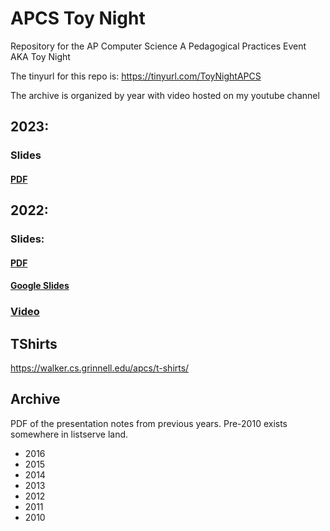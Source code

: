 # APCS Toy Night
Repository for the AP Computer Science A Pedagogical Practices Event AKA Toy Night

The tinyurl for this repo is: https://tinyurl.com/ToyNightAPCS

The archive is organized by year with video hosted on my youtube channel
## 2023:
### Slides
#### [PDF](https://github.com/CodyHenrichsen-CTEC/ToyNight_APCS/blob/main/files/AP%20CS%20A%20Toy%20Night%202023.pdf)
## 2022: 
### Slides: 
#### [PDF](https://github.com/CodyHenrichsen-CTEC/ToyNight_APCS/blob/main/files/APCSA_Toy_Night_2022.pdf)
#### [Google Slides](https://docs.google.com/presentation/d/1ptN7emo1ckyor7ScCcnvzjSNEExKpTAWTm-5JAV3UMA/edit?usp=sharing)
### [Video](https://youtu.be/e0nVELgrTIA) 

## TShirts
https://walker.cs.grinnell.edu/apcs/t-shirts/

## Archive
PDF of the presentation notes from previous years. Pre-2010 exists somewhere in listserve land.
* 2016
* 2015
* 2014
* 2013
* 2012
* 2011
* 2010

